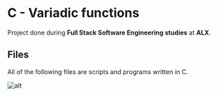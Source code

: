# C - Variadic functions

Project done during **Full Stack Software Engineering studies** at **ALX**.

## Files

All of the following files are scripts and programs written in C.

![alt](https://geps.dev/progress/00)
